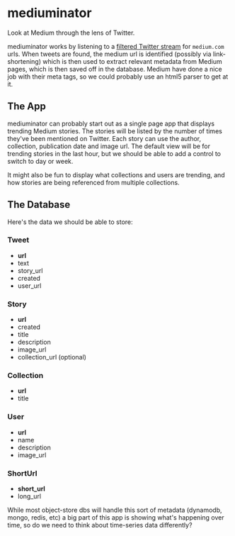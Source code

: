 # mediuminator

Look at Medium through the lens of Twitter.

mediuminator works by listening to a [filtered Twitter
stream](https://dev.twitter.com/docs/api/1.1/post/statuses/filter) for
`medium.com` urls. When tweets are found, the medium url is identified 
(possibly via link-shortening) which is then used to extract relevant metadata 
from Medium pages, which is then saved off in the database.  Medium have done 
a nice job with their meta tags, so we could probably use an html5 parser to 
get at it.

## The App

mediuminator can probably start out as a single page app that displays 
trending Medium stories. The stories will be listed by the number of times
they've been mentioned on Twitter. Each story can use the author, collection, 
publication date and image url. The default view will be for trending stories 
in the last hour, but we should be able to add a control to switch to day or 
week.

It might also be fun to display what collections and users are trending, and 
how stories are being referenced from multiple collections.

## The Database

Here's the data we should be able to store:

### Tweet

* **url**
* text
* story_url
* created
* user_url

### Story

* **url**
* created
* title
* description
* image_url
* collection_url (optional)

### Collection

* **url**
* title

### User

* **url**
* name
* description
* image_url

### ShortUrl

* **short_url**
* long_url

While most object-store dbs will handle this sort of metadata (dynamodb,
mongo, redis, etc) a big part of this app is showing what's happening
over time, so do we need to think about time-series data differently?
